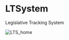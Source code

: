 # LTSystem
Legislative Tracking System

![LTS_home](https://github.com/user-attachments/assets/eb412dc5-473a-41eb-a871-d9a437fec66d)
